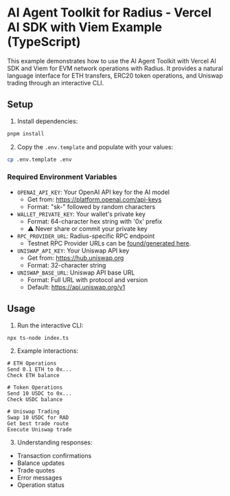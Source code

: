 # AI Agent Toolkit for Radius - Vercel AI SDK with Viem Example (TypeScript)

This example demonstrates how to use the AI Agent Toolkit with Vercel AI SDK and Viem for EVM network operations with Radius. It provides a natural language interface for ETH transfers, ERC20 token operations, and Uniswap trading through an interactive CLI.

## Setup

1. Install dependencies:

  ```bash
  pnpm install
  ```

2. Copy the `.env.template` and populate with your values:

```bash
cp .env.template .env
```

### Required Environment Variables

- `OPENAI_API_KEY`: Your OpenAI API key for the AI model
  - Get from: <https://platform.openai.com/api-keys>
  - Format: "sk-" followed by random characters
- `WALLET_PRIVATE_KEY`: Your wallet's private key
  - Format: 64-character hex string with '0x' prefix
  - ⚠️ Never share or commit your private key
- `RPC_PROVIDER_URL`: Radius-specific RPC endpoint
  - Testnet RPC Provider URLs can be [found/generated here](https://testnet.tryradi.us/dashboard/rpc-endpoints).
- `UNISWAP_API_KEY`: Your Uniswap API key
  - Get from: <https://hub.uniswap.org>
  - Format: 32-character string
- `UNISWAP_BASE_URL`: Uniswap API base URL
  - Format: Full URL with protocol and version
  - Default: <https://api.uniswap.org/v1>

## Usage

1. Run the interactive CLI:

```bash
npx ts-node index.ts
```

2. Example interactions:

```plaintext
# ETH Operations
Send 0.1 ETH to 0x...
Check ETH balance

# Token Operations
Send 10 USDC to 0x...
Check USDC balance

# Uniswap Trading
Swap 10 USDC for RAD
Get best trade route
Execute Uniswap trade
```

3. Understanding responses:

- Transaction confirmations
- Balance updates
- Trade quotes
- Error messages
- Operation status
